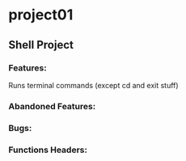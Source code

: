 # project01
## Shell Project
### Features:
Runs terminal commands (except cd and exit stuff)
### Abandoned Features:

### Bugs:

### Functions Headers:

